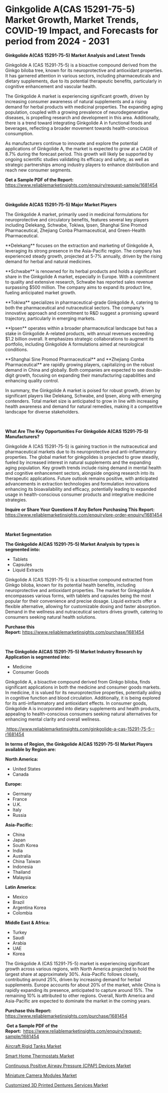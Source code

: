 <p><h1>Ginkgolide A(CAS 15291-75-5) Market Growth, Market Trends, COVID-19 Impact, and Forecasts for period from 2024 - 2031</h1></p><p><strong>Ginkgolide A(CAS 15291-75-5) Market Analysis and Latest Trends</strong></p>
<p><p>Ginkgolide A (CAS 15291-75-5) is a bioactive compound derived from the Ginkgo biloba tree, known for its neuroprotective and antioxidant properties. It has garnered attention in various sectors, including pharmaceuticals and dietary supplements, due to its potential therapeutic benefits, particularly in cognitive enhancement and vascular health.</p><p>The Ginkgolide A market is experiencing significant growth, driven by increasing consumer awareness of natural supplements and a rising demand for herbal products with medicinal properties. The expanding aging population, coupled with a growing prevalence of neurodegenerative diseases, is propelling research and development in this area. Additionally, there is a trend toward integrating Ginkgolide A in functional foods and beverages, reflecting a broader movement towards health-conscious consumption.</p><p>As manufacturers continue to innovate and explore the potential applications of Ginkgolide A, the market is expected to grow at a CAGR of 8.7% during the forecast period. This growth will likely be supported by ongoing scientific studies validating its efficacy and safety, as well as strategic partnerships among industry players to enhance distribution and reach new consumer segments.</p></p>
<p><strong>Get a Sample PDF of the Report:&nbsp;</strong> <a href="https://www.reliablemarketinsights.com/enquiry/request-sample/1681454?utm_campaign=1332&utm_medium=2&utm_source=Github&utm_content=ia&utm_term=01102024&utm_id=ginkgolide-acas-15291-75-5">https://www.reliablemarketinsights.com/enquiry/request-sample/1681454</a></p>
<p>&nbsp;</p>
<p><strong>Ginkgolide A(CAS 15291-75-5) Major Market Players</strong></p>
<p><p>The Ginkgolide A market, primarily used in medicinal formulations for neuroprotective and circulatory benefits, features several key players including Delekang, Schwabe, Tokiwa, Ipsen, Shanghai Sine Promod Pharmaceutical, Zhejiang Conba Pharmaceutical, and Green-Health Pharmaceutical.</p><p>**Delekang** focuses on the extraction and marketing of Ginkgolide A, leveraging its strong presence in the Asia-Pacific region. The company has experienced steady growth, projected at 5-7% annually, driven by the rising demand for herbal and natural medicines.</p><p>**Schwabe** is renowned for its herbal products and holds a significant share in the Ginkgolide A market, especially in Europe. With a commitment to quality and extensive research, Schwabe has reported sales revenue surpassing $500 million. The company aims to expand its product line, fueling anticipated market growth.</p><p>**Tokiwa** specializes in pharmaceutical-grade Ginkgolide A, catering to both the pharmaceutical and nutraceutical sectors. The company's innovative approach and commitment to R&D suggest a promising upward trajectory, particularly in emerging markets. </p><p>**Ipsen** operates within a broader pharmaceutical landscape but has a stake in Ginkgolide A-related products, with annual revenues exceeding $1.2 billion overall. It emphasizes strategic collaborations to augment its portfolio, including Ginkgolide A formulations aimed at neurological conditions.</p><p>**Shanghai Sine Promod Pharmaceutical** and **Zhejiang Conba Pharmaceutical** are rapidly growing players, capitalizing on the robust demand in China and globally. Both companies are expected to see double-digit growth, focusing on expanding their manufacturing capabilities and enhancing quality control.</p><p>In summary, the Ginkgolide A market is poised for robust growth, driven by significant players like Delekang, Schwabe, and Ipsen, along with emerging contenders. Total market size is anticipated to grow in line with increasing health awareness and demand for natural remedies, making it a competitive landscape for diverse stakeholders.</p></p>
<p>&nbsp;</p>
<p><strong>What Are The Key Opportunities For Ginkgolide A(CAS 15291-75-5) Manufacturers?</strong></p>
<p><p>Ginkgolide A (CAS 15291-75-5) is gaining traction in the nutraceutical and pharmaceutical markets due to its neuroprotective and anti-inflammatory properties. The global market for ginkgolides is projected to grow steadily, fueled by increased interest in natural supplements and the expanding aging population. Key growth trends include rising demand in mental health and cognitive enhancement sectors, alongside ongoing research into its therapeutic applications. Future outlook remains positive, with anticipated advancements in extraction technologies and formulation innovations enhancing its bioavailability and efficacy, potentially leading to expanded usage in health-conscious consumer products and integrative medicine strategies.</p></p>
<p><strong>Inquire or Share Your Questions If Any Before Purchasing This Report:</strong> <a href="https://www.reliablemarketinsights.com/enquiry/pre-order-enquiry/1681454?utm_campaign=1332&utm_medium=2&utm_source=Github&utm_content=ia&utm_term=01102024&utm_id=ginkgolide-acas-15291-75-5">https://www.reliablemarketinsights.com/enquiry/pre-order-enquiry/1681454</a></p>
<p>&nbsp;</p>
<p><strong>Market Segmentation</strong></p>
<p><strong>The Ginkgolide A(CAS 15291-75-5) Market Analysis by types is segmented into:</strong></p>
<p><ul><li>Tablets</li><li>Capsules</li><li>Liquid Extracts</li></ul></p>
<p><p>Ginkgolide A (CAS 15291-75-5) is a bioactive compound extracted from Ginkgo biloba, known for its potential health benefits, including neuroprotective and antioxidant properties. The market for Ginkgolide A encompasses various forms, with tablets and capsules being the most popular for their convenience and precise dosage. Liquid extracts offer a flexible alternative, allowing for customizable dosing and faster absorption. Demand in the wellness and nutraceutical sectors drives growth, catering to consumers seeking natural health solutions.</p></p>
<p><strong>Purchase this Report:&nbsp;</strong><a href="https://www.reliablemarketinsights.com/purchase/1681454?utm_campaign=1332&utm_medium=2&utm_source=Github&utm_content=ia&utm_term=01102024&utm_id=ginkgolide-acas-15291-75-5">https://www.reliablemarketinsights.com/purchase/1681454</a></p>
<p>&nbsp;</p>
<p><strong>The Ginkgolide A(CAS 15291-75-5) Market Industry Research by Application is segmented into:</strong></p>
<p><ul><li>Medicine</li><li>Consumer Goods</li></ul></p>
<p><p>Ginkgolide A, a bioactive compound derived from Ginkgo biloba, finds significant applications in both the medicine and consumer goods markets. In medicine, it is valued for its neuroprotective properties, potentially aiding in cognitive function and blood circulation. Additionally, it is being explored for its anti-inflammatory and antioxidant effects. In consumer goods, Ginkgolide A is incorporated into dietary supplements and health products, appealing to health-conscious consumers seeking natural alternatives for enhancing mental clarity and overall wellness.</p></p>
<p><a href="https://www.reliablemarketinsights.com/ginkgolide-a-cas-15291-75-5--r1681454?utm_campaign=1332&utm_medium=2&utm_source=Github&utm_content=ia&utm_term=01102024&utm_id=ginkgolide-acas-15291-75-5">&nbsp;https://www.reliablemarketinsights.com/ginkgolide-a-cas-15291-75-5--r1681454</a></p>
<p><strong>In terms of Region, the Ginkgolide A(CAS 15291-75-5) Market Players available by Region are:</strong></p>
<p>
    <p> <strong> North America: </strong>
        <ul>
            <li>United States</li>
            <li>Canada</li>
        </ul>
        </p> 
    <p> <strong> Europe: </strong>
        <ul>
            <li>Germany</li>
            <li>France</li>
            <li>U.K.</li>
            <li>Italy</li>
            <li>Russia</li>
        </ul>
        </p> 
    <p> <strong> Asia-Pacific: </strong>
        <ul>
            <li>China</li>
            <li>Japan</li>
            <li>South Korea</li>
            <li>India</li>
            <li>Australia</li>
            <li>China Taiwan</li>
            <li>Indonesia</li>
            <li>Thailand</li>
            <li>Malaysia</li>
        </ul>
        </p> 
    <p> <strong> Latin America: </strong>
        <ul>
            <li>Mexico</li>
            <li>Brazil</li>
            <li>Argentina Korea</li>
            <li>Colombia</li>
        </ul>
        </p> 
    <p> <strong> Middle East & Africa: </strong>
        <ul>
            <li>Turkey</li>
            <li>Saudi</li>
            <li>Arabia</li>
            <li>UAE</li>
            <li>Korea</li>
        </ul>
    </p>
    </p>
<p><p>The Ginkgolide A (CAS 15291-75-5) market is experiencing significant growth across various regions, with North America projected to hold the largest share at approximately 30%. Asia-Pacific follows closely, contributing around 25%, driven by increasing demand for herbal supplements. Europe accounts for about 20% of the market, while China is rapidly expanding its presence, anticipated to capture around 15%. The remaining 10% is attributed to other regions. Overall, North America and Asia-Pacific are expected to dominate the market in the coming years.</p></p>
<p><strong>Purchase this Report: </strong><a href="https://www.reliablemarketinsights.com/purchase/1681454?utm_campaign=1332&utm_medium=2&utm_source=Github&utm_content=ia&utm_term=01102024&utm_id=ginkgolide-acas-15291-75-5">https://www.reliablemarketinsights.com/purchase/1681454</a></p>
<p>&nbsp;<strong>Get a Sample PDF of the Report:&nbsp;&nbsp;</strong><a href="https://www.reliablemarketinsights.com/enquiry/request-sample/1681454?utm_campaign=1332&utm_medium=2&utm_source=Github&utm_content=ia&utm_term=01102024&utm_id=ginkgolide-acas-15291-75-5">https://www.reliablemarketinsights.com/enquiry/request-sample/1681454</a></p>
<p><strong></strong></p>
<p><p><a href="https://issuu.com/reportprime-2/docs/aircraft-rigid-tanks-market-size-20_53f7b4c13d1f33?utm_campaign=1332&utm_medium=2&utm_source=Github&utm_content=ia&utm_term=01102024&utm_id=ginkgolide-acas-15291-75-5">Aircraft Rigid Tanks Market</a></p><p><a href="https://www.linkedin.com/pulse/global-smart-home-thermostats-market-sector2024-2031-metrics-t6v3e?utm_campaign=1332&utm_medium=2&utm_source=Github&utm_content=ia&utm_term=01102024&utm_id=ginkgolide-acas-15291-75-5">Smart Home Thermostats Market</a></p><p><a href="https://www.linkedin.com/pulse/continuous-positive-airway-pressure-cpap-devices-market-research-tqaxe?utm_campaign=1332&utm_medium=2&utm_source=Github&utm_content=ia&utm_term=01102024&utm_id=ginkgolide-acas-15291-75-5">Continuous Positive Airway Pressure (CPAP) Devices Market</a></p><p><a href="https://www.linkedin.com/pulse/miniature-camera-modules-market-overview-global-trends-y6hpe?utm_campaign=1332&utm_medium=2&utm_source=Github&utm_content=ia&utm_term=01102024&utm_id=ginkgolide-acas-15291-75-5">Miniature Camera Modules Market</a></p><p><a href="https://issuu.com/reportprime-2/docs/customized-3d-printed-dentures-serv_bde154b6743637?utm_campaign=1332&utm_medium=2&utm_source=Github&utm_content=ia&utm_term=01102024&utm_id=ginkgolide-acas-15291-75-5">Customized 3D Printed Dentures Services Market</a></p></p>